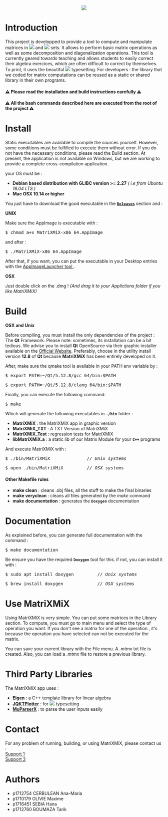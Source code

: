 
<div align='center'>
	<img src='http://storage.patatalouis.fr/logo.png'/>
</div>

<h1> Introduction </h1>

This project is developped to provide a tool to compute and manipulate matrices in <img src="https://latex.codecogs.com/gif.latex?\mathbb{R}"/>
and <img src="https://latex.codecogs.com/gif.latex?\mathbb{C}"/> sets. It allows to perform basic matrix operations as well as some decomposition and diagonalization operations. This tool is currently geared towards teaching and allows students to easily correct their algebra exercices, which are often difficult to correct by themselves. To print, it uses the beautiful <img src="https://latex.codecogs.com/gif.latex?\LaTeX"/> typesetting.
For developers : the library that we coded for matrix computations can be reused as a static or shared library in their own programs.

<h4>⚠️ Please read the installation and build instructions carefully ️⚠️ </h4>
<h4>⚠️ All the bash commands described here are executed from the root of the project ️⚠️ </h4>

<h1> Install </h1>

Static executables are available to compile the sources yourself. However, some conditions must be fulfilled to execute them without error. If you do not have the necessary conditions, please read the Build section. At present, the application is not available on Windows, but we are working to provide a complete cross-compilation application.

your OS must be :
<ul>
	<li><b>Debian based distribution with GLIBC version >= 2.27</b> <i>( i.e from Ubuntu 18.04 LTS )</i></li>
	<li><b>Mac OSX 10.14 or higher</b></li>
</ul>

You just have to download the good executable in the <code><b><a href='https://forge.univ-lyon1.fr/p1710179/MatriXMiX/-/releases'>Releases</a></b></code> section and :

<b>UNIX</b>

Make sure the AppImage is executable with :
<pre>$ chmod a+x MatriXMiX-x86_64.AppImage </pre>
and after :
<pre>$ ./MatriXMiX-x86_64.AppImage </pre>

After that, if you want, you can put the executable in your Desktop entries with the <a href='https://github.com/TheAssassin/AppImageLauncher'> AppImageLauncher tool </a>.

<b>OSX</b>

Just double click on the .dmg ! <i> (And drag it to your Applictions folder if you like MatriXMiX) </i>

<h1>Build</h1>

<b> OSX and Unix </b>

Before compiling, you must install the only dependencies of the project : The <b>Qt</b> Framework. Please note: sometimes, its installation can be a bit tedious. We advise you to install <b>Qt</b> OpenSource via their graphic installer available on the <a href='https://www.qt.io/download-open-source?hsCtaTracking=9f6a2170-a938-42df-a8e2-a9f0b1d6cdce%7C6cb0de4f-9bb5-4778-ab02-bfb62735f3e5'>Official Website</a>. Preferably, choose in the utility install version <b>12.8</b> of <b>Qt</b> because <b>MatriXMiX</b> has been entirely developed on it.

After, make sure the qmake tool is available in your PATH env variable by :
<pre>$ export PATH=~/Qt/5.12.8/gcc_64/bin:$PATH                 <i> // Unix systems </i></pre>
<pre>$ export PATH=~/Qt/5.12.8/clang_64/bin:$PATH               <i> // OSX systems </i></pre>

Finally, you can execute the following command:
<pre>$ make </pre>
Which will generate the following executables in <code><b>./bin</b></code> folder :
<ul>
	<li><b>MatriXMiX</b> : the MatriXMiX app in graphic version</li>
	<li><b>MatriXMiX_TXT</b> : A TXT Version of MatriXMiX </li>
	<li><b>MatriXMiX_Test</b> : regression tests for MatriXMiX </li>
	<li><b>libMatriXMiX.a</b> : a static lib of our Matrix Module for your <code><b>C++</b></code> programs </li>
</ul>

And execute MatriXMiX with :
<pre>$ ./bin/MatriXMiX              <i>// Unix systems</i> </pre>
<pre>$ open ./bin/MatriXMiX         <i>// OSX systems</i> </pre>

<h4> Other Makefile rules </h4>
<ul>
	<li><b>make clean</b> : cleans .obj files, all the stuff to make the final binaries</li>
	<li><b>make veryclean</b> : cleans all files generated by the <i>make</i> command</li>
	<li><b>make documentation</b> : generates the <code><b>Doxygen</b></code> documentation</li>
</ul>

<h1> Documentation </h1>

As explained before, you can generate full documentation with the command :
<pre>$ make documentation </pre>

Be ensure you have the required <code><b>Doxygen</b></code> tool for this. if not, you can install it with :
<pre>$ sudo apt install doxygen        <i> // Unix systems </i></pre>
<pre>$ brew install doxygen            <i> // OSX systems </i></pre>

<h1> Use MatriXMiX </h1>

Using MatriXMiX is very simple. You can put some matrices in the Library section. To compute, you must go to main menu and select the type of operation you want.
If you don't see a matrix for one of the operation , it's because the operation you have selected can not be executed for the matrix.

You can save your current library with the File menu. A <i>.mtmx</i> txt file is created.
Also, you can load a <i>.mtmx</i> file to restore a previous library.

<h1> Third Party Libraries </h1>

The MatriXMiX app uses :
<ul>
	<li><b><a href='https://gitlab.com/libeigen/eigen'>Eigen</a></b> : a C++ template library for linear algebra</li>
	<li><b><a href='https://github.com/jkriege2/JKQtPlotter'>JQKTPlotter</a></b> : for <img src="https://latex.codecogs.com/gif.latex?\LaTeX"/> typesetting</li>
	<li><b><a href='https://beltoforion.de/article.php?a=muparserx'>MuParserX</a></b> : to parse the user inputs easily</li>
</ul>

<h1> Contact </h1>

For any problem of running, building, or using MatriXMiX, please contact us : <br>
<a href="mailto:maxime.olivie@etu.univ-lyon1.fr">Support 1</a> <br>
<a href="mailto:tarik.boumaza@etu.univ-lyon1.fr">Support 2</a>

<h1> Authors </h1>

<ul>
	<li>p1712754 CERBULEAN Ana-Maria</li>
	<li>p1710179 OLIVIE Maxime</li>
	<li>p1716451 SEBIA Hana</li>
	<li>p1712760 BOUMAZA Tarik</li>
</ul>
<br>

